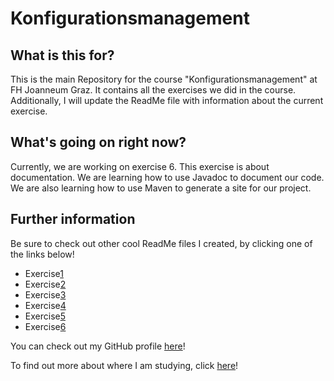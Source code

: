 # Konfigurationsmanagement

## What is this for?

This is the main Repository for the course "Konfigurationsmanagement" at FH Joanneum Graz. It contains all the exercises we did in the course. Additionally, I will update the ReadMe file with information about the current exercise.

## What's going on right now?

Currently, we are working on exercise 6. This exercise is about documentation. We are learning how to use Javadoc to document our code. We are also learning how to use Maven to generate a site for our project.

## Further information

Be sure to check out other cool ReadMe files I created, by clicking one of the links below!

- Exercise[1](exercise1.md)
- Exercise[2](exercise2.md)
- Exercise[3](exercise3.md)
- Exercise[4](exercise4.md)
- Exercise[5](exercise5.md)
- Exercise[6](exercise6.md)

You can check out my GitHub profile [here](https://github.com/Nakupenda25)!

To find out more about where I am studying, click [here](https://www.fh-joanneum.at/)!  